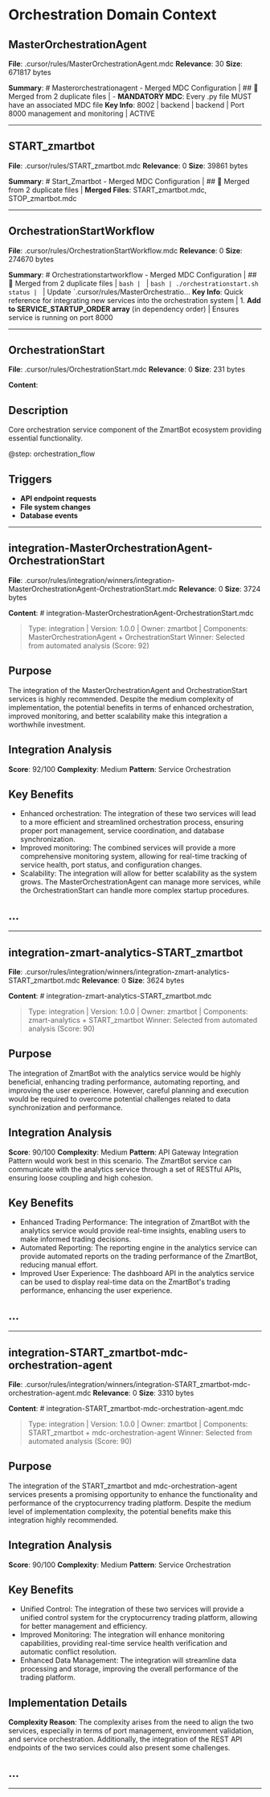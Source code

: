 # Orchestration Domain Context

## MasterOrchestrationAgent
**File**: .cursor/rules/MasterOrchestrationAgent.mdc
**Relevance**: 30
**Size**: 671817 bytes

**Summary**: # Masterorchestrationagent - Merged MDC Configuration | ## 🔗 Merged from 2 duplicate files | - **MANDATORY MDC**: Every .py file MUST have an associated MDC file
**Key Info**: 8002 | backend | backend | Port 8000 management and monitoring | ACTIVE

---

## START_zmartbot
**File**: .cursor/rules/START_zmartbot.mdc
**Relevance**: 0
**Size**: 39861 bytes

**Summary**: # Start_Zmartbot - Merged MDC Configuration | ## 🔗 Merged from 2 duplicate files | **Merged Files**: START_zmartbot.mdc, STOP_zmartbot.mdc

---

## OrchestrationStartWorkflow
**File**: .cursor/rules/OrchestrationStartWorkflow.mdc
**Relevance**: 0
**Size**: 274670 bytes

**Summary**: # Orchestrationstartworkflow - Merged MDC Configuration | ## 🔗 Merged from 2 duplicate files | ```bash | ``` | ```bash | ./orchestrationstart.sh status | ``` | Update `.cursor/rules/MasterOrchestratio...
**Key Info**: Quick reference for integrating new services into the orchestration system | 1. **Add to SERVICE_STARTUP_ORDER array** (in dependency order) | Ensures service is running on port 8000

---

## OrchestrationStart
**File**: .cursor/rules/OrchestrationStart.mdc
**Relevance**: 0
**Size**: 231 bytes

**Content**: 
## Description
Core orchestration service component of the ZmartBot ecosystem providing essential functionality.

@step: orchestration_flow


## Triggers
- **API endpoint requests**
- **File system changes**
- **Database events**


---

## integration-MasterOrchestrationAgent-OrchestrationStart
**File**: .cursor/rules/integration/winners/integration-MasterOrchestrationAgent-OrchestrationStart.mdc
**Relevance**: 0
**Size**: 3724 bytes

**Content**: # integration-MasterOrchestrationAgent-OrchestrationStart.mdc
> Type: integration | Version: 1.0.0 | Owner: zmartbot | Components: MasterOrchestrationAgent + OrchestrationStart
> Winner: Selected from automated analysis (Score: 92)

## Purpose
The integration of the MasterOrchestrationAgent and OrchestrationStart services is highly recommended. Despite the medium complexity of implementation, the potential benefits in terms of enhanced orchestration, improved monitoring, and better scalability make this integration a worthwhile investment.

## Integration Analysis
**Score**: 92/100
**Complexity**: Medium
**Pattern**: Service Orchestration

## Key Benefits
- Enhanced orchestration: The integration of these two services will lead to a more efficient and streamlined orchestration process, ensuring proper port management, service coordination, and database synchronization.
- Improved monitoring: The combined services will provide a more comprehensive monitoring system, allowing for real-time tracking of service health, port status, and configuration changes.
- Scalability: The integration will allow for better scalability as the system grows. The MasterOrchestrationAgent can manage more services, while the OrchestrationStart can handle more complex startup procedures.

## ...

---

## integration-zmart-analytics-START_zmartbot
**File**: .cursor/rules/integration/winners/integration-zmart-analytics-START_zmartbot.mdc
**Relevance**: 0
**Size**: 3624 bytes

**Content**: # integration-zmart-analytics-START_zmartbot.mdc
> Type: integration | Version: 1.0.0 | Owner: zmartbot | Components: zmart-analytics + START_zmartbot
> Winner: Selected from automated analysis (Score: 90)

## Purpose
The integration of ZmartBot with the analytics service would be highly beneficial, enhancing trading performance, automating reporting, and improving the user experience. However, careful planning and execution would be required to overcome potential challenges related to data synchronization and performance.

## Integration Analysis
**Score**: 90/100
**Complexity**: Medium
**Pattern**: API Gateway Integration Pattern would work best in this scenario. The ZmartBot service can communicate with the analytics service through a set of RESTful APIs, ensuring loose coupling and high cohesion.

## Key Benefits
- Enhanced Trading Performance: The integration of ZmartBot with the analytics service would provide real-time insights, enabling users to make informed trading decisions.
- Automated Reporting: The reporting engine in the analytics service can provide automated reports on the trading performance of the ZmartBot, reducing manual effort.
- Improved User Experience: The dashboard API in the analytics service can be used to display real-time data on the ZmartBot's trading performance, enhancing the user experience.

## ...

---

## integration-START_zmartbot-mdc-orchestration-agent
**File**: .cursor/rules/integration/winners/integration-START_zmartbot-mdc-orchestration-agent.mdc
**Relevance**: 0
**Size**: 3310 bytes

**Content**: # integration-START_zmartbot-mdc-orchestration-agent.mdc
> Type: integration | Version: 1.0.0 | Owner: zmartbot | Components: START_zmartbot + mdc-orchestration-agent
> Winner: Selected from automated analysis (Score: 90)

## Purpose
The integration of the START_zmartbot and mdc-orchestration-agent services presents a promising opportunity to enhance the functionality and performance of the cryptocurrency trading platform. Despite the medium level of implementation complexity, the potential benefits make this integration highly recommended.

## Integration Analysis
**Score**: 90/100
**Complexity**: Medium
**Pattern**: Service Orchestration

## Key Benefits
- Unified Control: The integration of these two services will provide a unified control system for the cryptocurrency trading platform, allowing for better management and efficiency.
- Improved Monitoring: The integration will enhance monitoring capabilities, providing real-time service health verification and automatic conflict resolution.
- Enhanced Data Management: The integration will streamline data processing and storage, improving the overall performance of the trading platform.

## Implementation Details
**Complexity Reason**: The complexity arises from the need to align the two services, especially in terms of port management, environment validation, and service orchestration. Additionally, the integration of the REST API endpoints of the two services could also present some challenges.

## ...

---

